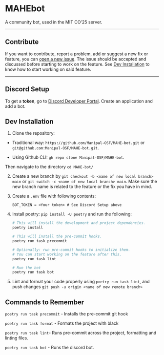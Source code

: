 # MAHEbot
A community bot, used in the MIT CO'25 server.

---

## Contribute

If you want to contribute, report a problem, add or suggest a new fix or feature, you can [open a new issue](https://github.com/Manipal-OSF/MAHE-bot/issues/new). The issue should be accepted and discussed before starting to work on the feature. See [Dev Installation](#Dev-Installation) to know how to start working on said feature.

---

## Discord Setup

To get a **token**, go to [Discord Developer Portal](https://discord.com/developers/applications). Create an application and add a bot.

## Dev Installation

1. Clone the repository:
- Traditional way: `https://github.com/Manipal-OSF/MAHE-bot.git` or `git@github.com:Manipal-OSF/MAHE-bot.git`.

- Using Github CLI: `gh repo clone Manipal-OSF/MAHE-bot`.

Then navigate to the directory `cd MAHE-bot/`

2. Create a new branch by `git checkout -b <name of new local branch> main` or `git switch -c <name of new local branch> main`. Make sure the new branch name is related to the feature or the fix you have in mind.

3. Create a `.env` file with following contents:

   ```text
   BOT_TOKEN = <Your token> # See Discord Setup above
   ```

4. Install poetry: `pip install -U poetry` and run the following:

   ```sh
   # This will install the development and project dependencies.
   poetry install

   # This will install the pre-commit hooks.
   poetry run task precommit

   # Optionally: run pre-commit hooks to initialize them.
   # You can start working on the feature after this.
   poetry run task lint

   # Run the bot
   poetry run task bot

   ```
5. Lint and format your code properly using `poetry run task lint`, and push changes `git push -u origin <name of new remote branch>`

## Commands to Remember
`poetry run task precommit` - Installs the pre-commit git hook

`poetry run task format` - Formats the project with black

`poetry run task lint`- Runs pre-commit across the project, formatting and linting files.

`poetry run task bot` - Runs the discord bot.